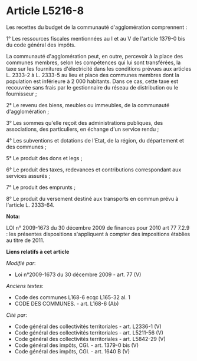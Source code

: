 # Article L5216-8

Les recettes du budget de la communauté d'agglomération comprennent : 

1° Les ressources fiscales mentionnées au I et au V de l'article 1379-0 bis du code général des impôts. 

La communauté d'agglomération peut, en outre, percevoir à la place des communes membres, selon les compétences qui lui sont
transférées, la taxe sur les fournitures d'électricité dans les conditions prévues aux articles L. 2333-2 à L. 2333-5 au lieu
et place des communes membres dont la population est inférieure à 2 000 habitants. Dans ce cas, cette taxe est recouvrée sans
frais par le gestionnaire du réseau de distribution ou le fournisseur ; 

2° Le revenu des biens, meubles ou immeubles, de la communauté d'agglomération ; 

3° Les sommes qu'elle reçoit des administrations publiques, des associations, des particuliers, en échange d'un service
rendu ; 

4° Les subventions et dotations de l'Etat, de la région, du département et des communes ; 

5° Le produit des dons et legs ; 

6° Le produit des taxes, redevances et contributions correspondant aux services assurés ; 

7° Le produit des emprunts ; 

8° Le produit du versement destiné aux transports en commun prévu à l'article L. 2333-64.

**Nota:**

LOI n° 2009-1673 du 30 décembre 2009 de finances pour 2010 art 77 7.2.9 : les présentes dispositions s'appliquent à compter
des impositions établies au titre de 2011.

**Liens relatifs à cet article**

_Modifié par_:

  - Loi n°2009-1673 du 30 décembre 2009 - art. 77 (V)

_Anciens textes_:

  - Code des communes L168-6 ecqc L165-32 al. 1
  - CODE DES COMMUNES. - art. L168-6 (Ab)

_Cité par_:

  - Code général des collectivités territoriales - art. L2336-1 (V)
  - Code général des collectivités territoriales - art. L5211-56 (V)
  - Code général des collectivités territoriales - art. L5842-29 (V)
  - Code général des impôts, CGI. - art. 1379-0 bis (V)
  - Code général des impôts, CGI. - art. 1640 B (V)
